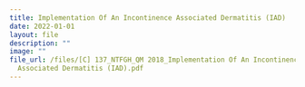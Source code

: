 ```yaml
---
title: Implementation Of An Incontinence Associated Dermatitis (IAD)
date: 2022-01-01
layout: file
description: ""
image: ""
file_url: /files/[C] 137_NTFGH_QM 2018_Implementation Of An Incontinence
  Associated Dermatitis (IAD).pdf
---
```

